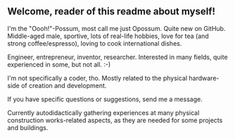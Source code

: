 ## Welcome, reader of this readme about myself!

I'm the "Oooh!"-Possum, most call me just Opossum. Quite new on GitHub.
Middle-aged male, sportive, lots of real-life hobbies, love for tea (and strong coffee/espresso), loving to cook international dishes.

Engineer, entrepreneur, inventor, researcher.
Interested in many fields, quite experienced in some, but not all. :-)

I'm not specifically a coder, tho. Mostly related to the physical hardware-side of creation and development.

If you have specific questions or suggestions, send me a message.

Currently autodidactically gathering experiences at many physical construction works-related aspects, as they are needed for some projects and buildings.
